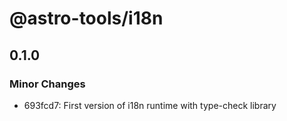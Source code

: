 # @astro-tools/i18n

## 0.1.0

### Minor Changes

- 693fcd7: First version of i18n runtime with type-check library
